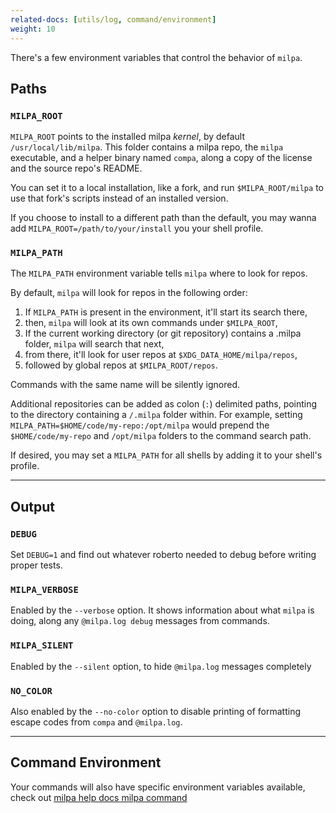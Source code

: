 ```yaml
---
related-docs: [utils/log, command/environment]
weight: 10
---
```

There's a few environment variables that control the behavior of `milpa`.

## Paths

### `MILPA_ROOT`

`MILPA_ROOT` points to the installed milpa _kernel_, by default `/usr/local/lib/milpa`. This folder contains a milpa repo, the `milpa` executable, and a helper binary named `compa`, along a copy of the license and the source repo's README.

You can set it to a local installation, like a fork, and run `$MILPA_ROOT/milpa` to use that fork's scripts instead of an installed version.

If you choose to install to a different path than the default, you may wanna add `MILPA_ROOT=/path/to/your/install` you your shell profile.

### `MILPA_PATH`

The `MILPA_PATH` environment variable tells `milpa` where to look for repos.

By default, `milpa` will look for repos in the following order:

1. If `MILPA_PATH` is present in the environment, it'll start its search there,
2. then, `milpa` will look at its own commands under `$MILPA_ROOT`,
3. If the current working directory (or git repository) contains a .milpa folder, `milpa` will search that next,
4. from there, it'll look for user repos at `$XDG_DATA_HOME/milpa/repos`,
5. followed by global repos at `$MILPA_ROOT/repos`.

Commands with the same name will be silently ignored.

Additional repositories can be added as colon (`:`) delimited paths, pointing to the directory containing a `/.milpa` folder within. For example, setting `MILPA_PATH=$HOME/code/my-repo:/opt/milpa` would prepend the `$HOME/code/my-repo` and `/opt/milpa` folders to the command search path.

If desired, you may set a `MILPA_PATH` for all shells by adding it to your shell's profile.

---

## Output

### `DEBUG`

Set `DEBUG=1` and find out whatever roberto needed to debug before writing proper tests.

### `MILPA_VERBOSE`

Enabled by the `--verbose` option. It shows information about what `milpa` is doing, along any `@milpa.log debug` messages from commands.

### `MILPA_SILENT`

Enabled by the `--silent` option, to hide `@milpa.log` messages completely

### `NO_COLOR`

Also enabled by the `--no-color` option to disable printing of formatting escape codes from `compa` and `@milpa.log`.

---

## Command Environment

Your commands will also have specific environment variables available, check out [milpa help docs milpa command](/.milpa/docs/milpa/command/index.md#environment-variables)

